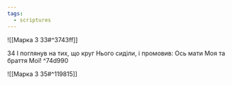 ```yaml
---
tags:
  - scriptures
---
```


![[Марка 3 33#^3743ff]]

34 І поглянув на тих, що круг Нього сиділи, і промовив: Ось мати Моя та браття Мої! ^74d990

![[Марка 3 35#^119815]]